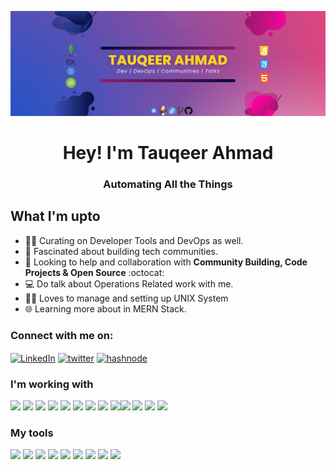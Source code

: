 ![Header](https://github.com/TauqeerAhmad5201/TauqeerAhmad5201/blob/main/Header.jpg)

<h1 align="center"> Hey! I'm Tauqeer Ahmad</h1>

<h3 align="center">Automating All the Things</h3>

## What I'm upto
 
- 👨‍💻 Curating on Developer Tools and DevOps as well. 
- 👥 Fascinated about building tech communities. 
- 🤝 Looking to help and collaboration with **Community Building, Code Projects & Open Source** :octocat:
- 💻 Do talk about Operations Related work with me. 
- 👨‍💻 Loves to manage and setting up UNIX System
- 🌐 Learning more about in MERN Stack.

### Connect with me on: 

 <p align="left">
  <a href="https://www.linkedin.com/in/tauqeerahmad5201/" target="_blank"><img src="https://www.vectorlogo.zone/logos/linkedin/linkedin-icon.svg" align="center" alt="LinkedIn" height=40 /></a>
  <a href="https://twitter.com/_TauqeerAhmad" target="_blank"><img align="center" src="https://www.vectorlogo.zone/logos/twitter/twitter-official.svg" alt="twitter" height=38 /></a>
  <a href="https://tauqeerahmad.hashnode.dev/" target="_blank"><img src="https://camo.githubusercontent.com/4903b1622b93d6b463a65bfd79c818140334fb599ee94d2c3143a3ba58683138/68747470733a2f2f696d672e736869656c64732e696f2f62616467652f486173686e6f64652d3239363246463f7374796c653d666f722d7468652d6261646765266c6f676f3d686173686e6f6465266c6f676f436f6c6f723d7768697465" align="center" alt="hashnode" height=40  width="80" /></a>
</p>

### I'm working with 

<img src="https://cdn.jsdelivr.net/gh/devicons/devicon/icons/html5/html5-original.svg" height="40px"/> <img src="https://cdn.jsdelivr.net/gh/devicons/devicon/icons/css3/css3-original.svg" height="40px"/> <img src="https://cdn.jsdelivr.net/gh/devicons/devicon/icons/javascript/javascript-original.svg" height="40px"/> <img src="https://cdn.jsdelivr.net/gh/devicons/devicon/icons/nodejs/nodejs-original.svg" height="40px"/> <img src="https://cdn.jsdelivr.net/gh/devicons/devicon/icons/express/express-original.svg" height="40px"/> <img src="https://cdn.jsdelivr.net/gh/devicons/devicon/icons/mongodb/mongodb-original.svg" height="40px"/> <img src="https://cdn.jsdelivr.net/gh/devicons/devicon/icons/react/react-original.svg" height="40px"/> <img src="https://cdn.jsdelivr.net/gh/devicons/devicon/icons/cplusplus/cplusplus-original.svg" height="40px"/> <img src="https://cdn.jsdelivr.net/gh/devicons/devicon/icons/c/c-original.svg" height="40px"/><img src="https://cdn.jsdelivr.net/gh/devicons/devicon/icons/git/git-original.svg" height="40px"/> <img src="https://cdn.jsdelivr.net/gh/devicons/devicon/icons/subversion/subversion-original.svg" height="40px"/> <img src="https://cdn.jsdelivr.net/gh/devicons/devicon/icons/arduino/arduino-original.svg" height="40px"/> <img src="https://cdn.jsdelivr.net/gh/devicons/devicon/icons/azure/azure-original.svg" height="40px"/>

### My tools 

<img src="https://cdn.jsdelivr.net/gh/devicons/devicon/icons/vscode/vscode-original.svg" height="40px"/> <img src="https://cdn.jsdelivr.net/gh/devicons/devicon/icons/vim/vim-original.svg" height="40px"/> <img src="https://cdn.jsdelivr.net/gh/devicons/devicon/icons/bash/bash-original.svg" height="40px"/> <img src="https://cdn.jsdelivr.net/gh/devicons/devicon/icons/fedora/fedora-plain.svg" height="40px"/> <img src="https://cdn.jsdelivr.net/gh/devicons/devicon/icons/unix/unix-original.svg" height="40px"/> <img src="https://cdn.jsdelivr.net/gh/devicons/devicon/icons/github/github-original.svg" height="40px"/> <img src="https://cdn.jsdelivr.net/gh/devicons/devicon/icons/firefox/firefox-original.svg" height="40px"/> <img src="https://cdn.jsdelivr.net/gh/devicons/devicon/icons/yarn/yarn-original.svg" height="40px"/> <img src="https://cdn.jsdelivr.net/gh/devicons/devicon/icons/npm/npm-original-wordmark.svg" height="40px"/>

























